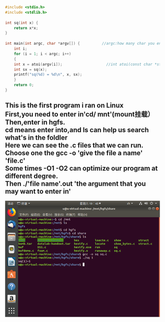 ```cpp
#include <stdio.h>
#include <stdlib.h>

int sq(int x) {
    return x*x;
}

int main(int argc, char *argv[]) {          //argc:how many char you enter in .char* argv[]:The string you enter in.
    int i;
    for (i = 1; i < argc; i++) 
    {
	int x = atoi(argv[i]);                    //int atoi(const char *str):convert string into int.
	int sx = sq(x);
	printf("sq(%d) = %d\n", x, sx);
    }
    return 0;
} 
```
This is the first program i ran on Linux <br>
First,you need to enter in'cd/ mnt'(mount挂载）<br>
Then,enter in hgfs.<br>
cd means enter into,and ls can help us search what's in the foldler<br>
Here we can see the .c files that we can run.<br>
Choose one the gcc -o 'give the file a name' 'file.c'<br>
Some times -O1 -O2 can optimize our program at different degree.<br>
Then ./'file name'.out 'the argument that you may want to enter in'<br>
--
![sq](https://github.com/MelodyYiQing/CSAPP_TEST/blob/master/sq.png)
